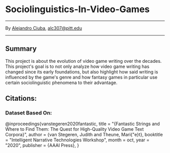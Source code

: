 # Sociolinguistics-In-Video-Games
***
By [Alejandro Ciuba](https://alejandrociuba.github.io), alc307@pitt.edu
***
## Summary
This project is about the evolution of video game writing over the decades. This project's goal is to not only analyze how video game writing has changed since its early foundations, but also highlight how said writing is influenced by the game's genre and how fantasy games in particular use certain sociolinguistic phenomena to their advantage.

## Citations:
### Dataset Based On:
@inproceedings{vanstegeren2020fantastic,
    title = "{Fantastic Strings and Where to Find Them: The Quest for High-Quality Video Game Text Corpora}",
    author = {van Stegeren, Judith and Theune, Mari{\"e}t},
    booktitle = "Intelligent Narrative Technologies Workshop",
    month = oct,
    year = "2020",
    publisher = {AAAI Press},
}
